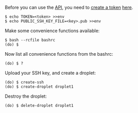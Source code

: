 Before you can use the [API](https://developers.digitalocean.com/documentation/v2/), you need to [create a token](https://www.digitalocean.com/docs/api/create-personal-access-token/) [here](https://cloud.digitalocean.com/account/api/tokens).

    $ echo TOKEN=<token> >>env
    $ echo PUBLIC_SSH_KEY_FILE=<key>.pub >>env

Make some convenience functions available:

    $ bash --rcfile bashrc
    (do) $

Now list all convenience functions from the bashrc:

    (do) $ ?

Upload your SSH key, and create a droplet:

    (do) $ create-ssh
    (do) $ create-droplet droplet1

Destroy the droplet:

    (do) $ delete-droplet droplet1
